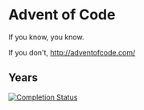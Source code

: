 # Advent of Code
If you know, you know.

If you don't, http://adventofcode.com/

## Years
[![Completion Status](https://img.shields.io/endpoint?url=https://raw.githubusercontent.com/merrazquin/advent-of-code/main/year-2020/.github/badges/completion.json)](year-2020/)
